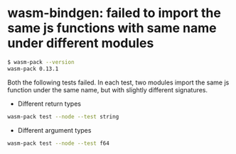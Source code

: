# wasm-bindgen: failed to import the same js functions with same name under different modules

```sh
$ wasm-pack --version
wasm-pack 0.13.1
```

Both the following tests failed.
In each test, two modules import the same js function under the same name, but with slightly different signatures.

- Different return types

```sh
wasm-pack test --node --test string
```

- Different argument types

```sh
wasm-pack test --node --test f64
```
